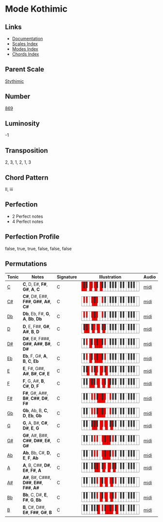 # Mode Kothimic

## Links

- [Documentation](README.md)
- [Scales Index](Scales.md)
- [Modes Index](Modes.md)
- [Chords Index](Chords.md)

## Parent Scale

[Stythimic](ScaleStythimic.md)

## Number

[869](https://ianring.com/musictheory/scales/869)

## Luminosity

-1

## Transposition

2, 3, 1, 2, 1, 3

## Chord Pattern

II, iii

## Perfection

- 2 Perfect notes
- 4 Perfect notes

## Perfection Profile

false, true, true, false, false, false

## Permutations

| Tonic | Notes | Signature | Illustration | Audio |
|-------|-------|-----------|--------------|-------|
| [C](ModeCNaturalKothimic.md) | **C**, D, E#, **F#**, **G#**, **A**, **C** | C | ![CNaturalKothimic](ModeCNaturalKothimic.png) | [midi](https://github.com/edipermadi/music/blob/main/docs/ModeCNaturalKothimic.mid?raw=true) |
| [C#](ModeCSharpKothimic.md) | **C#**, D#, E##, **F##**, **G##**, **A#**, **C#** | C | ![CSharpKothimic](ModeCSharpKothimic.png) | [midi](https://github.com/edipermadi/music/blob/main/docs/ModeCSharpKothimic.mid?raw=true) |
| [Db](ModeDFlatKothimic.md) | **Db**, Eb, F#, **G**, **A**, **Bb**, **Db** | C | ![DFlatKothimic](ModeDFlatKothimic.png) | [midi](https://github.com/edipermadi/music/blob/main/docs/ModeDFlatKothimic.mid?raw=true) |
| [D](ModeDNaturalKothimic.md) | **D**, E, F##, **G#**, **A#**, **B**, **D** | C | ![DNaturalKothimic](ModeDNaturalKothimic.png) | [midi](https://github.com/edipermadi/music/blob/main/docs/ModeDNaturalKothimic.mid?raw=true) |
| [D#](ModeDSharpKothimic.md) | **D#**, E#, F###, **G##**, **A##**, **B#**, **D#** | C | ![DSharpKothimic](ModeDSharpKothimic.png) | [midi](https://github.com/edipermadi/music/blob/main/docs/ModeDSharpKothimic.mid?raw=true) |
| [Eb](ModeEFlatKothimic.md) | **Eb**, F, G#, **A**, **B**, **C**, **Eb** | C | ![EFlatKothimic](ModeEFlatKothimic.png) | [midi](https://github.com/edipermadi/music/blob/main/docs/ModeEFlatKothimic.mid?raw=true) |
| [E](ModeENaturalKothimic.md) | **E**, F#, G##, **A#**, **B#**, **C#**, **E** | C | ![ENaturalKothimic](ModeENaturalKothimic.png) | [midi](https://github.com/edipermadi/music/blob/main/docs/ModeENaturalKothimic.mid?raw=true) |
| [F](ModeFNaturalKothimic.md) | **F**, G, A#, **B**, **C#**, **D**, **F** | C | ![FNaturalKothimic](ModeFNaturalKothimic.png) | [midi](https://github.com/edipermadi/music/blob/main/docs/ModeFNaturalKothimic.mid?raw=true) |
| [F#](ModeFSharpKothimic.md) | **F#**, G#, A##, **B#**, **C##**, **D#**, **F#** | C | ![FSharpKothimic](ModeFSharpKothimic.png) | [midi](https://github.com/edipermadi/music/blob/main/docs/ModeFSharpKothimic.mid?raw=true) |
| [Gb](ModeGFlatKothimic.md) | **Gb**, Ab, B, **C**, **D**, **Eb**, **Gb** | C | ![GFlatKothimic](ModeGFlatKothimic.png) | [midi](https://github.com/edipermadi/music/blob/main/docs/ModeGFlatKothimic.mid?raw=true) |
| [G](ModeGNaturalKothimic.md) | **G**, A, B#, **C#**, **D#**, **E**, **G** | C | ![GNaturalKothimic](ModeGNaturalKothimic.png) | [midi](https://github.com/edipermadi/music/blob/main/docs/ModeGNaturalKothimic.mid?raw=true) |
| [G#](ModeGSharpKothimic.md) | **G#**, A#, B##, **C##**, **D##**, **E#**, **G#** | C | ![GSharpKothimic](ModeGSharpKothimic.png) | [midi](https://github.com/edipermadi/music/blob/main/docs/ModeGSharpKothimic.mid?raw=true) |
| [Ab](ModeAFlatKothimic.md) | **Ab**, Bb, C#, **D**, **E**, **F**, **Ab** | C | ![AFlatKothimic](ModeAFlatKothimic.png) | [midi](https://github.com/edipermadi/music/blob/main/docs/ModeAFlatKothimic.mid?raw=true) |
| [A](ModeANaturalKothimic.md) | **A**, B, C##, **D#**, **E#**, **F#**, **A** | C | ![ANaturalKothimic](ModeANaturalKothimic.png) | [midi](https://github.com/edipermadi/music/blob/main/docs/ModeANaturalKothimic.mid?raw=true) |
| [A#](ModeASharpKothimic.md) | **A#**, B#, C###, **D##**, **E##**, **F##**, **A#** | C | ![ASharpKothimic](ModeASharpKothimic.png) | [midi](https://github.com/edipermadi/music/blob/main/docs/ModeASharpKothimic.mid?raw=true) |
| [Bb](ModeBFlatKothimic.md) | **Bb**, C, D#, **E**, **F#**, **G**, **Bb** | C | ![BFlatKothimic](ModeBFlatKothimic.png) | [midi](https://github.com/edipermadi/music/blob/main/docs/ModeBFlatKothimic.mid?raw=true) |
| [B](ModeBNaturalKothimic.md) | **B**, C#, D##, **E#**, **F##**, **G#**, **B** | C | ![BNaturalKothimic](ModeBNaturalKothimic.png) | [midi](https://github.com/edipermadi/music/blob/main/docs/ModeBNaturalKothimic.mid?raw=true) |
